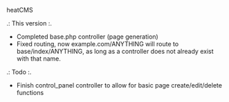 heatCMS

.: This version :.  
- Completed base.php controller (page generation)  
- Fixed routing, now example.com/ANYTHING will route to base/index/ANYTHING,
as long as a controller does not already exist with that name.

.: Todo :.  
- Finish control_panel controller to allow for basic page create/edit/delete functions
